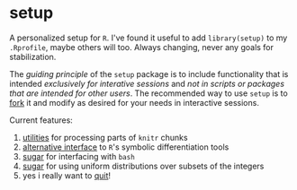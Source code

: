 setup
=====

A personalized setup for `R`.  I've found it useful to add
`library(setup)` to my `.Rprofile`, maybe others will too.  Always
changing, never any goals for stabilization.

The *guiding principle* of the `setup` package is to include
functionality that is intended *exclusively for interative sessions*
and *not in scripts or packages that are intended for other users*.
The recommended way to use `setup` is to
[fork](https://help.github.com/articles/fork-a-repo/) it and modify as
desired for your needs in interactive sessions.

Current features:

1. [utilities](https://github.com/stevencarlislewalker/setup/blob/master/R/knitrTools.R)
   for processing parts of `knitr` chunks
2. [alternative interface](https://github.com/stevencarlislewalker/setup/blob/master/R/derivatives.R)
   to `R`'s symbolic differentiation tools
3. [sugar](https://github.com/stevencarlislewalker/setup/blob/master/R/term.R)
   for interfacing with `bash`
4. [sugar](https://github.com/stevencarlislewalker/setup/blob/master/R/unifInt.R)
   for using uniform distributions over subsets of the integers
5. yes i really want to
   [quit](https://github.com/stevencarlislewalker/setup/blob/master/R/q.R)!
